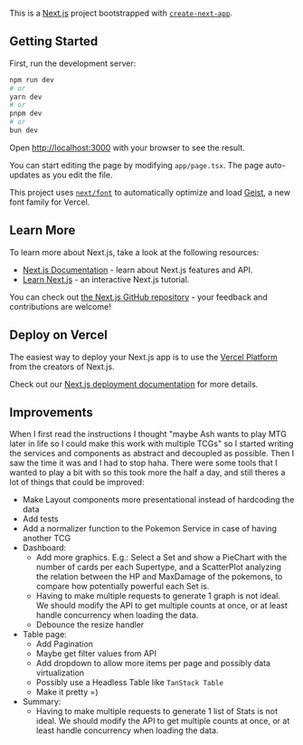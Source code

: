 This is a [Next.js](https://nextjs.org) project bootstrapped with [`create-next-app`](https://nextjs.org/docs/app/api-reference/cli/create-next-app).

## Getting Started

First, run the development server:

```bash
npm run dev
# or
yarn dev
# or
pnpm dev
# or
bun dev
```

Open [http://localhost:3000](http://localhost:3000) with your browser to see the result.

You can start editing the page by modifying `app/page.tsx`. The page auto-updates as you edit the file.

This project uses [`next/font`](https://nextjs.org/docs/app/building-your-application/optimizing/fonts) to automatically optimize and load [Geist](https://vercel.com/font), a new font family for Vercel.

## Learn More

To learn more about Next.js, take a look at the following resources:

- [Next.js Documentation](https://nextjs.org/docs) - learn about Next.js features and API.
- [Learn Next.js](https://nextjs.org/learn) - an interactive Next.js tutorial.

You can check out [the Next.js GitHub repository](https://github.com/vercel/next.js) - your feedback and contributions are welcome!

## Deploy on Vercel

The easiest way to deploy your Next.js app is to use the [Vercel Platform](https://vercel.com/new?utm_medium=default-template&filter=next.js&utm_source=create-next-app&utm_campaign=create-next-app-readme) from the creators of Next.js.

Check out our [Next.js deployment documentation](https://nextjs.org/docs/app/building-your-application/deploying) for more details.

## Improvements

When I first read the instructions I thought "maybe Ash wants to play MTG later in life so I could make this work with multiple TCGs" so I started writing the services and components as abstract and decoupled as possible. Then I saw the time it was and I had to stop haha. There were some tools that I wanted to play a bit with so this took more the half a day, and still theres a lot of things that could be improved:

- Make Layout components more presentational instead of hardcoding the data
- Add tests
- Add a normalizer function to the Pokemon Service in case of having another TCG
- Dashboard:
  - Add more graphics. E.g.: Select a Set and show a PieChart with the number of cards per each Supertype, and a ScatterPlot analyzing the relation between the HP and MaxDamage of the pokemons, to compare how potentially powerful each Set is.
  - Having to make multiple requests to generate 1 graph is not ideal. We should modify the API to get multiple counts at once, or at least handle concurrency when loading the data.
  - Debounce the resize handler
- Table page:
  - Add Pagination
  - Maybe get filter values from API
  - Add dropdown to allow more items per page and possibly data virtualization
  - Possibly use a Headless Table like `TanStack Table`
  - Make it pretty =)
- Summary:
  - Having to make multiple requests to generate 1 list of Stats is not ideal. We should modify the API to get multiple counts at once, or at least handle concurrency when loading the data.

